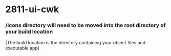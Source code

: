 # 2811-ui-cwk

### /icons directory will need to be moved into the root directory of your build location
(The build location is the directory containing your object files and executable app)